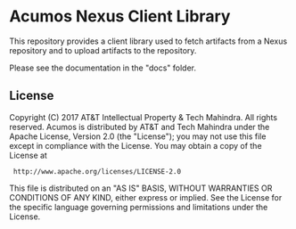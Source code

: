 # Acumos Nexus Client Library

This repository provides a client library used to fetch artifacts from a Nexus 
repository and to upload artifacts to the repository.

Please see the documentation in the "docs" folder.

## License

Copyright (C) 2017 AT&T Intellectual Property & Tech Mahindra. All rights reserved.
Acumos is distributed by AT&T and Tech Mahindra under the Apache License, Version 2.0 (the "License");
you may not use this file except in compliance with the License. You may obtain a copy of the License at

     http://www.apache.org/licenses/LICENSE-2.0
This file is distributed on an "AS IS" BASIS, WITHOUT WARRANTIES OR CONDITIONS OF ANY KIND, either
express or implied.  See the License for the specific language governing permissions and limitations
under the License.

